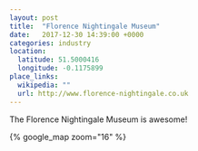 ```yaml
---
layout: post
title:  "Florence Nightingale Museum"
date:   2017-12-30 14:39:00 +0000
categories: industry
location:
  latitude: 51.5000416
  longitude: -0.1175899
place_links:
  wikipedia: ""
  url: http://www.florence-nightingale.co.uk
---
```

The Florence Nightingale Museum is awesome!

{% google_map zoom="16" %}
